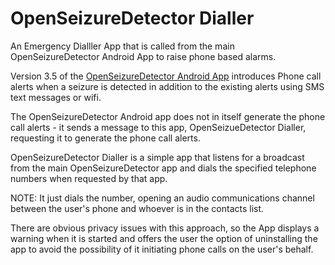 # OpenSeizureDetector Dialler
An Emergency Dialller App that is called from the main OpenSeizureDetector Android App to raise phone based alarms.

Version 3.5 of the [OpenSeizureDetector Android App](https://github.com/OpenSeizureDetector/Android_Pebble_SD/tree/V3.5) introduces Phone call alerts 
when a seizure is detected in addition to the existing alerts using SMS text messages or wifi.

The OpenSeizureDetector Android app does not in itself generate the phone call alerts - it sends a message to this app, OpenSeizueDetector Dialler, requesting it
to generate the phone call alerts.

OpenSeizureDetector Dialler is a simple app that listens for a broadcast from the main OpenSeizureDetector app and dials the specified telephone numbers when
requested by that app.

NOTE:  It just dials the number, opening an audio communications channel between the user's phone and whoever is in the contacts list.

There are obvious privacy issues with this approach, so the App displays a warning when it is started and offers the user the option of uninstalling the app to avoid 
the possibility of it initiating phone calls on the user's behalf.
